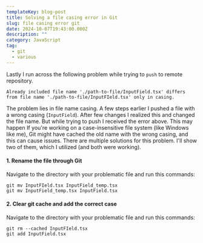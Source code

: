 ```yaml
---
templateKey: blog-post
title: Solving a file casing error in Git
slug: file casing error git
date: 2024-10-07T19:43:00.000Z
description: ""
category: JavaScript
tag:
  - git
  - various
---
```

Lastly I run across the following problem while trying to `push` to remote repository.

```git
Already included file name './path-to-file/InputField.tsx' differs from file name './path-to-file/InputFIeld.tsx' only in casing.
```

The problem lies in file name casing. A few steps earlier I pushed a file with a wrong casing (`InputField`). After few changes I realized this and changed the file name. But while trying to push I received the error above. This may happen If you're working on a case-insensitive file system (like Windows like me), Git might have cached the old name with the wrong casing, and this can cause issues. There are multiple solutions for this problem. I'll show two of them, which I utilized (and both were working).

#### 1. Rename the file through Git

Navigate to the directory with your problematic file and run this commands:

```git
git mv InputFIeld.tsx InputField_temp.tsx
git mv InputField_temp.tsx InputField.tsx
```

#### 2. Clear git cache and add the correct case

Navigate to the directory with your problematic file and run this commands:

```git
git rm --cached InputFIeld.tsx
git add InputField.tsx
```
